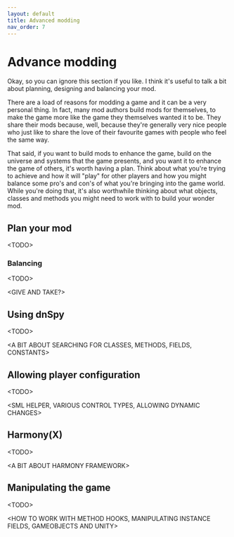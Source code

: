 ```yaml
---
layout: default
title: Advanced modding
nav_order: 7
---
```


# Advance modding

Okay, so you can ignore this section if you like. I think it's useful to talk a bit about planning, designing and balancing your mod.

There are a load of reasons for modding a game and it can be a very personal thing. In fact, many mod authors build mods for themselves, to make the game more like the game they themselves wanted it to be. They share their mods because, well, because they're generally very nice people who just like to share the love of their favourite games with people who feel the same way.

That said, if you want to build mods to enhance the game, build on the universe and systems that the game presents, and you want it to enhance the game of others, it's worth having a plan. Think about what you're trying to achieve and how it will "play" for other players and how you might balance some pro's and con's of what you're bringing into the game world. While you're doing that, it's also worthwhile thinking about what objects, classes and methods you might need to work with to build your wonder mod.

## Plan your mod

\<TODO>

### Balancing

\<TODO>

\<GIVE AND TAKE?>

## Using dnSpy

\<TODO>

\<A BIT ABOUT SEARCHING FOR CLASSES, METHODS, FIELDS, CONSTANTS>

## Allowing player configuration

\<TODO>

\<SML HELPER, VARIOUS CONTROL TYPES, ALLOWING DYNAMIC CHANGES>

## Harmony(X)

\<TODO>

\<A BIT ABOUT HARMONY FRAMEWORK>

## Manipulating the game

\<TODO>

\<HOW TO WORK WITH METHOD HOOKS, MANIPULATING INSTANCE FIELDS, GAMEOBJECTS AND UNITY>

